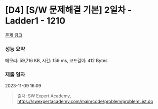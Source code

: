 # [D4] [S/W 문제해결 기본] 2일차 - Ladder1 - 1210 

[문제 링크](https://swexpertacademy.com/main/code/problem/problemDetail.do?contestProbId=AV14ABYKADACFAYh) 

### 성능 요약

메모리: 59,716 KB, 시간: 159 ms, 코드길이: 412 Bytes

### 제출 일자

2023-11-09 16:09



> 출처: SW Expert Academy, https://swexpertacademy.com/main/code/problem/problemList.do